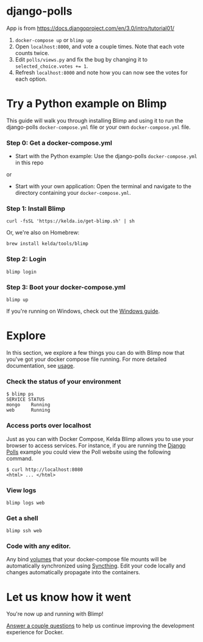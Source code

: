 # django-polls

App is from https://docs.djangoproject.com/en/3.0/intro/tutorial01/

1. `docker-compose up` or `blimp up`
1. Open `localhost:8000`, and vote a couple times. Note that each vote counts twice.
1. Edit `polls/views.py` and fix the bug by changing it to `selected_choice.votes += 1`.
1. Refresh `localhost:8000` and note how you can now see the votes for each option.

# Try a Python example on Blimp
This guide will walk you through installing Blimp and using it to run the django-polls `docker-compose.yml` file or your own `docker-compose.yml` file.

### Step 0: Get a docker-compose.yml

- Start with the Python example:
Use the django-polls `docker-compose.yml` in this repo

or

- Start with your own application:
Open the terminal and navigate to the directory containing your
`docker-compose.yml`.


### Step 1: Install Blimp

```shell
curl -fsSL 'https://kelda.io/get-blimp.sh' | sh
```

Or, we're also on Homebrew:

```shell
brew install kelda/tools/blimp
```

### Step 2: Login

```shell
blimp login
```

### Step 3: Boot your docker-compose.yml
```shell
blimp up
```

If you're running on Windows, check out the [Windows guide](kelda.io/blimp/docs/windows/#quickstart).


# Explore

In this section, we explore a few things you can do with Blimp now that you've
got your docker compose file running.  For more detailed documentation, see [usage](kelda.io/blimp/docs/usage).

### Check the status of your environment
```shell
$ blimp ps
SERVICE	STATUS
mongo    Running
web      Running
```

### Access ports over localhost
Just as you can with Docker Compose, Kelda Blimp allows you to use your browser to access services. For instance, if you are running the
[Django Polls](https://github.com/kelda-inc/node-todo) example you could view the Poll website using the following command.

```shell
$ curl http://localhost:8080
<html> ... </html>
```

### View logs
```shell
blimp logs web
```

### Get a shell
```shell
blimp ssh web
```

### Code with any editor.
Any bind [volumes](https://docs.docker.com/storage/bind-mounts/) that your
docker-compose file mounts will be automatically synchronized using
[Syncthing](https://syncthing.net/). Edit your code locally and changes automatically propagate into the containers.

# Let us know how it went

You're now up and running with Blimp!

[Answer a couple questions](https://forms.gle/ffcD6knDaqRTkyLs5) to help us
continue improving the development experience for Docker.
